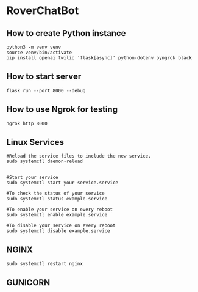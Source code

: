 # RoverChatBot

## How to create Python instance

```
python3 -m venv venv
source venv/bin/activate
pip install openai twilio 'flask[async]' python-dotenv pyngrok black
```

## How to start server

```
flask run --port 8000 --debug
```

## How to use Ngrok for testing

```
ngrok http 8000
```

## Linux Services

```
#Reload the service files to include the new service.
sudo systemctl daemon-reload


#Start your service
sudo systemctl start your-service.service

#To check the status of your service
sudo systemctl status example.service

#To enable your service on every reboot
sudo systemctl enable example.service

#To disable your service on every reboot
sudo systemctl disable example.service
```

## NGINX

```
sudo systemctl restart nginx
```

## GUNICORN
